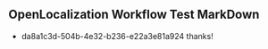 ## OpenLocalization Workflow Test MarkDown
* da8a1c3d-504b-4e32-b236-e22a3e81a924 thanks!

<!--HONumber=Jul16_HO3-->


